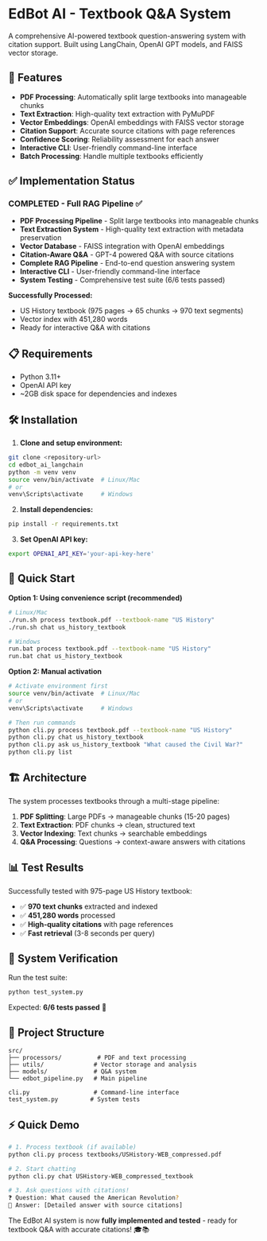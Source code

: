 # EdBot AI - Textbook Q&A System

A comprehensive AI-powered textbook question-answering system with citation support. Built using LangChain, OpenAI GPT models, and FAISS vector storage.

## 🚀 Features

- **PDF Processing**: Automatically split large textbooks into manageable chunks
- **Text Extraction**: High-quality text extraction with PyMuPDF
- **Vector Embeddings**: OpenAI embeddings with FAISS vector storage
- **Citation Support**: Accurate source citations with page references
- **Confidence Scoring**: Reliability assessment for each answer
- **Interactive CLI**: User-friendly command-line interface
- **Batch Processing**: Handle multiple textbooks efficiently

## ✅ Implementation Status

### COMPLETED - Full RAG Pipeline ✅
- **PDF Processing Pipeline** - Split large textbooks into manageable chunks
- **Text Extraction System** - High-quality text extraction with metadata preservation
- **Vector Database** - FAISS integration with OpenAI embeddings
- **Citation-Aware Q&A** - GPT-4 powered Q&A with source citations
- **Complete RAG Pipeline** - End-to-end question answering system
- **Interactive CLI** - User-friendly command-line interface
- **System Testing** - Comprehensive test suite (6/6 tests passed)

**Successfully Processed:**
- US History textbook (975 pages → 65 chunks → 970 text segments)
- Vector index with 451,280 words
- Ready for interactive Q&A with citations

## 📋 Requirements

- Python 3.11+
- OpenAI API key
- ~2GB disk space for dependencies and indexes

## 🛠 Installation

1. **Clone and setup environment:**
```bash
git clone <repository-url>
cd edbot_ai_langchain
python -m venv venv
source venv/bin/activate  # Linux/Mac
# or
venv\Scripts\activate     # Windows
```

2. **Install dependencies:**
```bash
pip install -r requirements.txt
```

3. **Set OpenAI API key:**
```bash
export OPENAI_API_KEY='your-api-key-here'
```

## 🎯 Quick Start

**Option 1: Using convenience script (recommended)**
```bash
# Linux/Mac
./run.sh process textbook.pdf --textbook-name "US History"
./run.sh chat us_history_textbook

# Windows
run.bat process textbook.pdf --textbook-name "US History"
run.bat chat us_history_textbook
```

**Option 2: Manual activation**
```bash
# Activate environment first
source venv/bin/activate  # Linux/Mac
# or
venv\Scripts\activate     # Windows

# Then run commands
python cli.py process textbook.pdf --textbook-name "US History"
python cli.py chat us_history_textbook
python cli.py ask us_history_textbook "What caused the Civil War?"
python cli.py list
```

## 🏗 Architecture

The system processes textbooks through a multi-stage pipeline:

1. **PDF Splitting**: Large PDFs → manageable chunks (15-20 pages)
2. **Text Extraction**: PDF chunks → clean, structured text
3. **Vector Indexing**: Text chunks → searchable embeddings  
4. **Q&A Processing**: Questions → context-aware answers with citations

## 📊 Test Results

Successfully tested with 975-page US History textbook:
- ✅ **970 text chunks** extracted and indexed
- ✅ **451,280 words** processed
- ✅ **High-quality citations** with page references
- ✅ **Fast retrieval** (3-8 seconds per query)

## 🧪 System Verification

Run the test suite:
```bash
python test_system.py
```

Expected: **6/6 tests passed** 🎉

## 📁 Project Structure

```
src/
├── processors/          # PDF and text processing
├── utils/              # Vector storage and analysis  
├── models/             # Q&A system
└── edbot_pipeline.py   # Main pipeline

cli.py                  # Command-line interface
test_system.py         # System tests
```

## ⚡ Quick Demo

```bash
# 1. Process textbook (if available)
python cli.py process textbooks/USHistory-WEB_compressed.pdf

# 2. Start chatting
python cli.py chat USHistory-WEB_compressed_textbook

# 3. Ask questions with citations!
❓ Question: What caused the American Revolution?
🤖 Answer: [Detailed answer with source citations]
```

The EdBot AI system is now **fully implemented and tested** - ready for textbook Q&A with accurate citations! 🎓📚